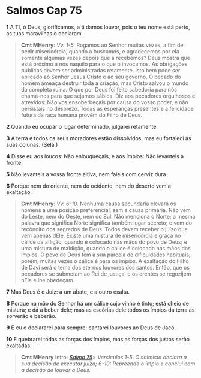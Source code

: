 # Salmos Cap 75

**1** 	A TI, ó Deus, glorificamos, a ti damos louvor, pois o teu nome está perto, as tuas maravilhas o declaram.

> **Cmt MHenry**: *Vv. 1-5.* Rogamos ao Senhor muitas vezes, a fim de pedir misericórdia, quando a buscamos, e agradecemos por ela somente algumas vezes depois que a recebemos? Deus mostra que está próximo a nós naquilo para o que o invocamos. As obrigações públicas devem ser administradas retamente. Isto bem pode ser aplicado ao Senhor Jesus Cristo e ao seu governo. O pecado do homem ameaça destruir toda a criação, mas Cristo salvou o mundo da completa ruína. O que por Deus foi feito sabedoria para nós chama-nos para que sejamos sábios. Diz aos pecadores orgulhosos e atrevidos: Não vos ensoberbeçais por causa do vosso poder, e não persistais no desprezo. Todas as esperanças presentes e a felicidade futura da raça humana provêm do Filho de Deus.

**2** 	Quando eu ocupar o lugar determinado, julgarei retamente.

**3** 	A terra e todos os seus moradores estão dissolvidos, mas eu fortaleci as suas colunas. (Selá.)

**4** 	Disse eu aos loucos: Não enlouqueçais, e aos ímpios: Não levanteis a fronte;

**5** 	Não levanteis a vossa fronte altiva, nem faleis com cerviz dura.

**6** 	Porque nem do oriente, nem do ocidente, nem do deserto vem a exaltação.

> **Cmt MHenry**: *Vv. 6-10.* Nenhuma causa secundária elevará os homens a uma posição preferencial, sem a causa primária. Não vem do Leste, nem do Oeste, nem do Sul. Não menciona o Norte; a mesma palavra que significa Norte significa também lugar secreto; e vem do recôndito dos segredos de Deus. Todos devem receber o juízo que vem apenas dEle. Existe uma mistura de misericórdia e graça no cálice da aflição, quando é colocado nas mãos do povo de Deus; e uma mistura de maldição, quando o cálice é colocado nas mãos dos ímpios. O povo de Deus tem a sua parcela de dificuldades habituais; porém, muitas vezes o cálice é para os ímpios. A exaltação do Filho de Davi será o tema dos eternos louvores dos santos. Então, que os pecadores se submetam ao Rei de justiça, e os crentes se regozijem nEle e lhe obedeçam.

**7** 	Mas Deus é o Juiz: a um abate, e a outro exalta.

**8** 	Porque na mão do Senhor há um cálice cujo vinho é tinto; está cheio de mistura; e dá a beber dele; mas as escórias dele todos os ímpios da terra as sorverão e beberão.

**9** 	E eu o declararei para sempre; cantarei louvores ao Deus de Jacó.

**10** 	E quebrarei todas as forças dos ímpios, mas as forças dos justos serão exaltadas.


> **Cmt MHenry** Intro: *[Salmo 75](../19A-Sl/75.md#0)*> *Versículos 1-5: O salmista declara a sua decisão de executar juízo; 6-10: Repreende o ímpio e conclui com a decisão de louvar a Deus.*